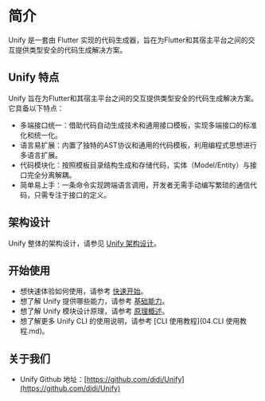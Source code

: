 # 简介
Unify 是一套由 Flutter 实现的代码生成器，旨在为Flutter和其宿主平台之间的交互提供类型安全的代码生成解决方案。

## Unify 特点
Unify 旨在为Flutter和其宿主平台之间的交互提供类型安全的代码生成解决方案。它具备以下特点：

* 多端接口统一：借助代码自动生成技术和通用接口模板，实现多端接口的标准化和统一化。
* 语言易扩展：内置了独特的AST协议和通用的代码模板，利用编程式思想进行多语言扩展。
* 代码模块化：按照模板目录结构生成和存储代码，实体（Model/Entity）与接口完全分离解耦。
* 简单易上手：一条命令实现跨端语言调用，开发者无需手动编写繁琐的通信代码，只需专注于接口的定义。

## 架构设计
Unify 整体的架构设计，请参见 [Unify 架构设计](07.架构设计.md)。

## 开始使用
* 想快速体验如何使用，请参考 [快速开始](02.快速开始/)。
* 想了解 Unify 提供哪些能力，请参考 [基础能力](06.基础能力/)。
* 想了解 Unify 模块设计原理，请参考 [原理概述](08.原理概述)。
* 想了解更多 Unify CLI 的使用说明，请参考 [CLI 使用教程](04.CLI 使用教程.md)。

## 关于我们
* Unify Github 地址：[https://github.com/didi/Unify](https://github.com/didi/Unify)

